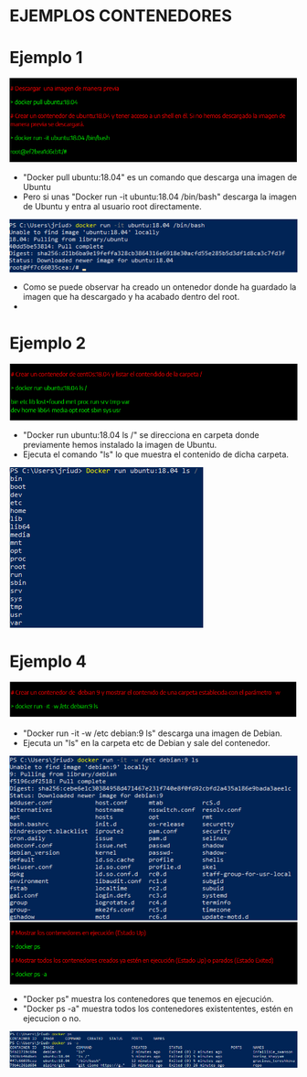 # EJEMPLOS CONTENEDORES


# Ejemplo 1
<img src="cont1.png"/>

- "Docker pull ubuntu:18.04" es un comando que descarga una imagen de Ubuntu
-  Pero si unas "Docker run -it ubuntu:18.04 /bin/bash" descarga la imagen de Ubuntu y entra al usuario root directamente.
<img src="cont2.png"/>

- Como se puede observar ha creado un ontenedor donde ha guardado la imagen que ha descargado y ha acabado dentro del root.
- 
# Ejemplo 2
<img src="cont3.png"/>

- "Docker run ubuntu:18.04 ls /" se direcciona en carpeta donde previamente hemos instalado la imagen de Ubuntu.
- Ejecuta el comando "ls" lo que muestra el contenido de dicha carpeta.
<img src="cont4.png"/>

# Ejemplo 4
<img src="cont5.png"/>

- "Docker run -it -w /etc debian:9 ls" descarga una imagen de Debian.
-  Ejecuta un "ls" en la carpeta etc de Debian y sale del contenedor.
<img src="cont6.png"/>
<img src="cont7.png"/>

- "Docker ps" muestra los contenedores que tenemos en ejecución.
- "Docker ps -a" muestra todos los contenedores existententes, estén en ejecucion o no.
<img src="cont8.png"/>
